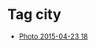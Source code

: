 <!--
title: Tag city
date: 2020-06-28T14:51:44.716Z
tags:
-->
# Tag city

 * [Photo 2015-04-23 18](117185395207.md)